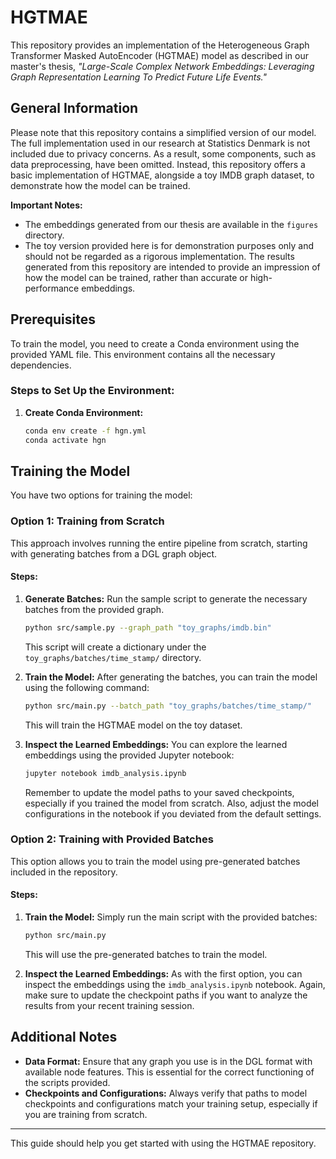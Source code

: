 # HGTMAE

This repository provides an implementation of the Heterogeneous Graph Transformer Masked AutoEncoder (HGTMAE) model as described in our master's thesis, *"Large-Scale Complex Network Embeddings: Leveraging Graph Representation Learning To Predict Future Life Events."* 

## General Information

Please note that this repository contains a simplified version of our model. The full implementation used in our research at Statistics Denmark is not included due to privacy concerns. As a result, some components, such as data preprocessing, have been omitted. Instead, this repository offers a basic implementation of HGTMAE, alongside a toy IMDB graph dataset, to demonstrate how the model can be trained.

**Important Notes:**

- The embeddings generated from our thesis are available in the `figures` directory.
- The toy version provided here is for demonstration purposes only and should not be regarded as a rigorous implementation. The results generated from this repository are intended to provide an impression of how the model can be trained, rather than accurate or high-performance embeddings.

## Prerequisites

To train the model, you need to create a Conda environment using the provided YAML file. This environment contains all the necessary dependencies.

### Steps to Set Up the Environment:

1. **Create Conda Environment:**
   ```bash
   conda env create -f hgn.yml
   conda activate hgn
   ```

## Training the Model

You have two options for training the model:

### Option 1: Training from Scratch

This approach involves running the entire pipeline from scratch, starting with generating batches from a DGL graph object.

#### Steps:

1. **Generate Batches:**
   Run the sample script to generate the necessary batches from the provided graph.
   ```bash
   python src/sample.py --graph_path "toy_graphs/imdb.bin"
   ```
   This script will create a dictionary under the `toy_graphs/batches/time_stamp/` directory.

2. **Train the Model:**
   After generating the batches, you can train the model using the following command:
   ```bash
   python src/main.py --batch_path "toy_graphs/batches/time_stamp/"
   ```
   This will train the HGTMAE model on the toy dataset.

3. **Inspect the Learned Embeddings:**
   You can explore the learned embeddings using the provided Jupyter notebook:
   ```bash
   jupyter notebook imdb_analysis.ipynb
   ```
   Remember to update the model paths to your saved checkpoints, especially if you trained the model from scratch. Also, adjust the model configurations in the notebook if you deviated from the default settings.

### Option 2: Training with Provided Batches

This option allows you to train the model using pre-generated batches included in the repository.

#### Steps:

1. **Train the Model:**
   Simply run the main script with the provided batches:
   ```bash
   python src/main.py
   ```
   This will use the pre-generated batches to train the model.

2. **Inspect the Learned Embeddings:**
   As with the first option, you can inspect the embeddings using the `imdb_analysis.ipynb` notebook. Again, make sure to update the checkpoint paths if you want to analyze the results from your recent training session.

## Additional Notes

- **Data Format:** Ensure that any graph you use is in the DGL format with available node features. This is essential for the correct functioning of the scripts provided.
- **Checkpoints and Configurations:** Always verify that paths to model checkpoints and configurations match your training setup, especially if you are training from scratch.

---

This guide should help you get started with using the HGTMAE repository.